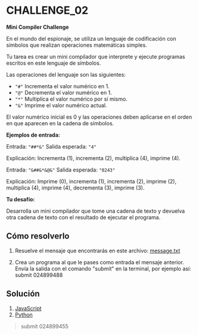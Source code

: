 # CHALLENGE_02

**Mini Compiler Challenge**

En el mundo del espionaje, se utiliza un lenguaje de codificación con símbolos que realizan operaciones matemáticas simples.

Tu tarea es crear un mini compilador que interprete y ejecute programas escritos en este lenguaje de símbolos.

Las operaciones del lenguaje son las siguientes:

- `"#"` Incrementa el valor numérico en 1.
- `"@"` Decrementa el valor numérico en 1.
- `"*"` Multiplica el valor numérico por sí mismo.
- `"&"` Imprime el valor numérico actual.

El valor numérico inicial es 0 y las operaciones deben aplicarse en el orden en que aparecen en la cadena de símbolos.

**Ejemplos de entrada:**

Entrada: `"##*&"`
Salida esperada: `"4"`

Explicación: Incrementa (1), incrementa (2), multiplica (4), imprime (4).

Entrada: `"&##&*&@&"`
Salida esperada: `"0243"`

Explicación: Imprime (0), incrementa (1), incrementa (2), imprime (2), multiplica (4), imprime (4), decrementa (3), imprime (3).

**Tu desafío:**

Desarrolla un mini compilador que tome una cadena de texto y devuelva otra cadena de texto con el resultado de ejecutar el programa.

## **Cómo resolverlo**

1. Resuelve el mensaje que encontrarás en este archivo: [message.txt](./message.txt)

2. Crea un programa al que le pases como entrada el mensaje anterior. Envía la salida con el comando "submit" en la terminal, por ejemplo así:
submit 024899488

## Solución

1. [JavaScript](./index.js)
2. [Python](./main.py)

> submit 024899455